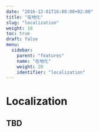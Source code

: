 ```yaml
---
date: "2016-12-01T16:00:00+02:00"
title: "在地化"
slug: "localization"
weight: 10
toc: true
draft: false
menu:
  sidebar:
    parent: "features"
    name: "在地化"
    weight: 20
    identifier: "localization"
---
```


# Localization

## TBD
